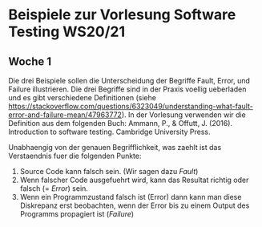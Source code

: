 # Beispiele zur Vorlesung Software Testing WS20/21

## Woche 1

Die drei Beispiele sollen die Unterscheidung der Begriffe Fault, Error, und Failure illustrieren. Die drei Begriffe sind in der Praxis voellig ueberladen und es gibt verschiedene Definitionen (siehe  https://stackoverflow.com/questions/6323049/understanding-what-fault-error-and-failure-mean/47963772). In der Vorlesung verwenden wir die Definition aus dem folgenden Buch:
Ammann, P., & Offutt, J. (2016). Introduction to software testing. Cambridge University Press.

Unabhaengig von der genauen Begrifflichkeit, was zaehlt ist das Verstaendnis fuer die folgenden Punkte:
1. Source Code kann falsch sein. (Wir sagen dazu _Fault_)
2. Wenn falscher Code ausgefuehrt wird, kann das Resultat richtig oder falsch (= _Error_) sein.
3. Wenn ein Programmzustand falsch ist (Error) dann kann man diese Diskrepanz erst beobachten, wenn der Error bis zu einem Output des Programms propagiert ist (_Failure_)

